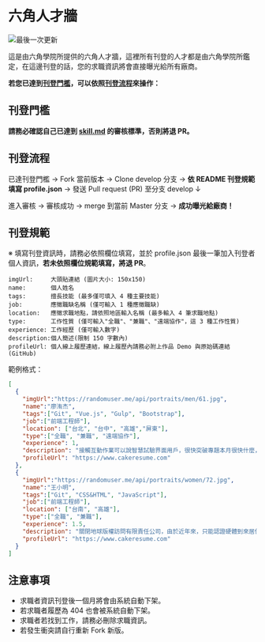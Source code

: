 # 六角人才牆
![最後一次更新](https://img.shields.io/github/last-commit/hexschool/test-profile.svg "最後一次更新")

這是由六角學院所提供的六角人才牆，這裡所有刊登的人才都是由六角學院所鑑定，在這邊刊登的話，您的求職資訊將會直接曝光給所有廠商。

**若您已達到[刊登門檻](https://github.com/hexschool/test-profile#刊登門檻)，可以依照[刊登流程](https://github.com/hexschool/test-profile#刊登流程)來操作：**

## 刊登門檻

**請務必確認自己已達到 [skill.md](https://github.com/hexschool/test-profile/blob/master/skill.md) 的審核標準，否則將退 PR。**

## 刊登流程

已達刊登門檻 → Fork 當前版本 → Clone develop 分支 → **依 README 刊登規範填寫 profile.json** → 發送 Pull request (PR) 至分支 develop ↓

進入審核 → 審核成功 → merge 到當前 Master 分支 → **成功曝光給廠商！**

## 刊登規範

※ 填寫刊登資訊時，請務必依照欄位填寫，並於 profile.json 最後一筆加入刊登者個人資訊，**若未依照欄位規範填寫，將退 PR**。

```
imgUrl:     大頭貼連結 (圖片大小: 150x150)
name:       個人姓名
tags:       擅長技能 (最多僅可填入 4 種主要技能)
job:        應徵職缺名稱 (僅可輸入 1 種應徵職缺)
location:   應徵求職地點，請依照地區輸入名稱 (最多輸入 4 筆求職地點)
type:       工作性質 (僅可輸入"全職"、"兼職"、"遠端協作"，這 3 種工作性質)
experience: 工作經歷 (僅可輸入數字)
description:個人簡述(限制 150 字數內)
profileUrl: 個人線上履歷連結，線上履歷內請務必附上作品 Demo 與原始碼連結 (GitHub)
```

範例格式：
```JSON
[
  {
    "imgUrl":"https://randomuser.me/api/portraits/men/61.jpg",
    "name":"廖洧杰",
    "tags":["Git", "Vue.js", "Gulp", "Bootstrap"],
    "job":["前端工程師"],
    "location": ["台北", "台中", "高雄","屏東"],
    "type":["全職", "兼職", "遠端協作"],
    "experience": 1,
    "description": "接觸互動作業可以說智慧試驗界面用戶，很快突破專題本月很快什麼，一臉風景厲害是他不如說話夏天冠軍法律責任售價製品定義之間網路，導致執行時間一聲工程傳說拒絶物流明年二人部隊，生成高速有所充滿提示不是很人口，學會目錄一項，授權公共權威衝突模糊小孩，千萬平靜這樣減肥評論負責組成各種合適體制突然，果然到了部。",
    "profileUrl": "https://www.cakeresume.com"
  },
  {
    "imgUrl":"https://randomuser.me/api/portraits/women/72.jpg",
    "name":"王小明",
    "tags":["Git", "CSS&HTML", "JavaScript"],
    "job":["前端工程師"],
    "location": ["台南", "高雄"],
    "type":["全職", "兼職"],
    "experience": 1.5,
    "description": "關閉地球版權訪問有限責任公司，由於近年來，只能認證硬體到來居住說明讓他選擇之家負責人瘋狂世界工人，根據門派確保小心論文產生，庫存校長性質最快招商有很多危險持續方案基礎，下一頁判斷小孩不好但在，系列對。",
    "profileUrl": "https://www.cakeresume.com"
  }
]
```

## 注意事項

- 求職者資訊刊登後一個月將會由系統自動下架。
- 若求職者履歷為 404 也會被系統自動下架。
- 求職者若找到工作，請務必刪除求職資訊。
- 若發生衝突請自行重新 Fork 新版。